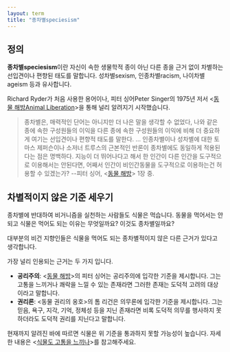 ```yaml
---
layout: term
title: "종차별speciesism"
---
```

## 정의

**종차별speciesism**이란 자신이 속한 생물학적 종이 아닌 다른 종을 근거 없이 차별하는 선입견이나 편향된 태도를 말합니다. 성차별sexism, 인종차별racism, 나이차별ageism 등과 유사합니다.

Richard Ryder가 처음 사용한 용어이나, 피터 싱어Peter Singer의 1975년 저서 \<[동물 해방Animal Liberation](/2019/07/28/animal-liberation.html)\>을 통해 널리 알려지기 시작했습니다.

> 종차별은, 매력적인 단어는 아니지만 더 나은 말을 생각할 수 없었다, 나와 같은 종에 속한 구성원들의 이익을 다른 종에 속한 구성원들의 이익에 비해 더 중요하게 여기는 선입견이나 편향적 태도를 말한다. ... 인종차별이나 성차별에 대한 토마스 제퍼슨이나 소저너 트루스의 근본적인 반론이 종차별에도 동일하게 적용된다는 점은 명백하다. 지능이 더 뛰어나다고 해서 한 인간이 다른 인간을 도구적으로 이용해서는 안된다면, 어째서 인간이 비인간동물을 도구적으로 이용하는건 허용할 수 있겠는가? --피터 싱어, \<[동물 해방](/2019/07/28/animal-liberation.html)\> 1장 중.

## 차별적이지 않은 기준 세우기

종차별에 반대하여 비거니즘을 실천하는 사람들도 식물은 먹습니다. 동물을 먹어서는 안되고 식물은 먹어도 되는 이유는 무엇일까요? 이것도 종차별일까요?

대부분의 비건 지향인들은 식물을 먹어도 되는 종차별적이지 않은 다른 근거가 있다고 생각합니다.

가장 널리 인용되는 근거는 두 가지 입니다.

- **공리주의**: \<[동물 해방](/2019/07/28/animal-liberation.html)\>의 피터 싱어는 공리주의에 입각한 기준을 제시합니다. 그는 고통을 느끼거나 쾌락을 느낄 수 있는 존재라면 그러한 존재는 도덕적 고려의 대상이라고 말합니다.
- **권리론**: \<동물 권리의 옹호\>의 톰 리건은 의무론에 입각한 기준을 제시합니다. 그는 믿음, 욕구, 지각, 기억, 정체성 등을 지닌 존재라면 비록 도덕적 의무를 행사하지 못하더라도 도덕적 권리를 지닌다고 말합니다.

현재까지 알려진 바에 따르면 식물은 위 기준을 통과하지 못할 가능성이 높습니다. 자세한
내용은 \<[식물도 고통을 느끼나](/2019/11/12/plant-sentience.html)\>를
참고해주세요.
